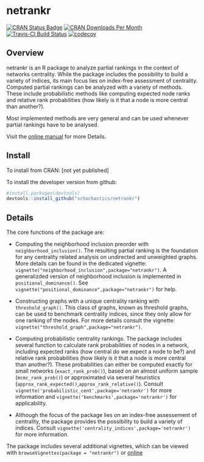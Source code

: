 
netrankr
========

[![CRAN Status Badge](http://www.r-pkg.org/badges/version/netrankr)](https://cran.r-project.org/package=netrankr) [![CRAN Downloads Per Month](http://cranlogs.r-pkg.org/badges/netrankr)](https://CRAN.R-project.org/package=netrankr) [![Travis-CI Build Status](https://travis-ci.org/schochastics/netrankr.svg?branch=master)](https://travis-ci.org/schochastics/netrankr) [![codecov](https://codecov.io/gh/schochastics/netrankr/branch/master/graph/badge.svg)](https://codecov.io/gh/schochastics/netrankr)

Overview
--------

netrankr is an R package to analyze partial rankings in the context of networks centrality. While the package includes the possibility to build a variety of indices, its main focus lies on index-free assessment of centrality. Computed partial rankings can be analyzed with a variety of methods. These include probabilistic methods like computing expected node ranks and relative rank probabilities (how likely is it that a node is more central than another?).

Most implemented methods are very general and can be used whenever partial rankings have to be analysed.

Visit the [online manual](https://schochastics.github.io/netrankr) for more Details.

Install
-------

To install from CRAN: \[not yet published\]

To install the developer version from github:

``` r
#install.packages(devtools)
devtools::install_github("schochastics/netrankr")
```

Details
-------

The core functions of the package are:

-   Computing the neighborhood inclusion preorder with `neighborhood_inclusion()`. The resulting partial ranking is the foundation for any centrality related analysis on undirected and unweighted graphs. More details can be found in the dedicated vignette: `vignette("neighborhood_inclusion",package="netrankr")`.
    A generalizded version of neighborhood inclusion is implemented in `positional_dominance()`. See `vignette("positional_dominance",package="netrankr")` for help.

-   Constructing graphs with a unique centrality ranking with `threshold_graph()`. This class of graphs, known as threshold graphs, can be used to benchmark centrality indices, since they only allow for one ranking of the nodes. For more details consult the vignette: `vignette("threshold_graph",package="netrankr")`.

-   Computing probabilistic centrality rankings. The package includes several function to calculate rank probabilities of nodes in a network, including expected ranks (how central do we expect a node to be?) and relative rank probabilities (how likely is it that a node is more central than another?). These probabilities can either be computed exactly for small networks (`exact_rank_prob()`), based on an almost uniform sample (`mcmc_rank_prob()`) or approximated via several heuristics (`approx_rank_expected()`,`approx_rank_relative()`). Consult `vignette('probabilistic_cent',package='netrankr')` for more information and `vignette('benchmarks',package='netrankr')` for applicability.

-   Although the focus of the package lies on an index-free assessement of centrality, the package provides the possibility to build a variety of indices. Consult `vignette('centrality_indices',package='netrankr')` for more information.

The package includes several additional vignettes, which can be viewed with `browseVignettes(package = "netrankr")` or [online](http://schochastics.github.io/netrankr)
